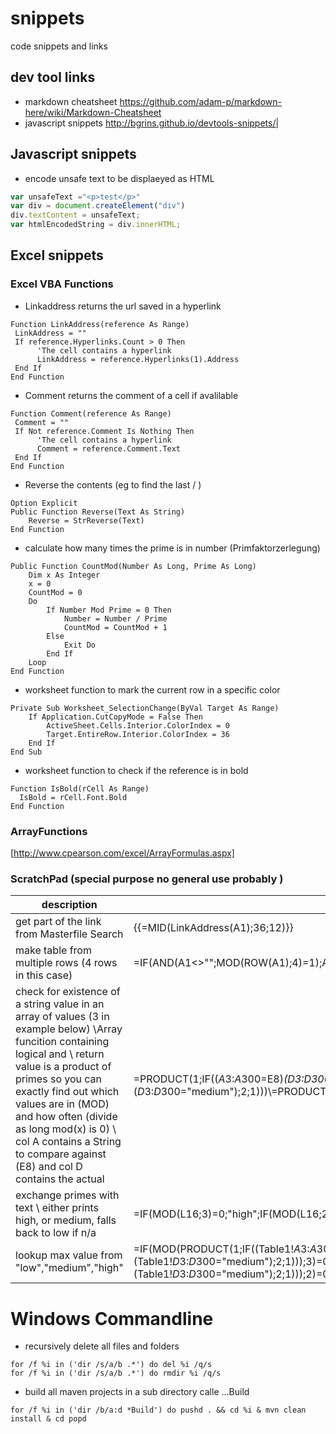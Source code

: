 snippets
========

code snippets and links

dev tool links  
--------------

* markdown cheatsheet https://github.com/adam-p/markdown-here/wiki/Markdown-Cheatsheet  
* javascript snippets  http://bgrins.github.io/devtools-snippets/|

Javascript snippets
-------------------

* encode unsafe text to be displaeyed as HTML
```javascript
var unsafeText ="<p>test</p>"
var div = document.createElement("div")
div.textContent = unsafeText;
var htmlEncodedString = div.innerHTML;
```


Excel snippets
--------------

### Excel VBA Functions

* Linkaddress returns the url saved in a hyperlink
```VB.net
Function LinkAddress(reference As Range)
 LinkAddress = ""
 If reference.Hyperlinks.Count > 0 Then
      'The cell contains a hyperlink
      LinkAddress = reference.Hyperlinks(1).Address
 End If
End Function
```


* Comment returns the comment of a cell if avalilable
```VB.net
Function Comment(reference As Range)
 Comment = ""
 If Not reference.Comment Is Nothing Then
      'The cell contains a hyperlink
      Comment = reference.Comment.Text
 End If
End Function
```

* Reverse the contents (eg to find the last / )
```VB.net
Option Explicit
Public Function Reverse(Text As String)
    Reverse = StrReverse(Text)
End Function
```

* calculate how many times the prime is in number (Primfaktorzerlegung)
```VB.net
Public Function CountMod(Number As Long, Prime As Long)
    Dim x As Integer
    x = 0
    CountMod = 0
    Do
        If Number Mod Prime = 0 Then
            Number = Number / Prime
            CountMod = CountMod + 1
        Else
            Exit Do
        End If
    Loop
End Function
```

* worksheet function to mark the current row in a specific color
```VB.net
Private Sub Worksheet_SelectionChange(ByVal Target As Range)
    If Application.CutCopyMode = False Then
        ActiveSheet.Cells.Interior.ColorIndex = 0
        Target.EntireRow.Interior.ColorIndex = 36
    End If
End Sub
```

* worksheet function to check if the reference is in bold
```VB.net
Function IsBold(rCell As Range)
  IsBold = rCell.Font.Bold
End Function
```

###  ArrayFunctions

[http://www.cpearson.com/excel/ArrayFormulas.aspx]

### ScratchPad (special purpose no general use probably )
| description | code | 
|--|--|
| get part of the link from Masterfile Search | {{=MID(LinkAddress(A1);36;12)}} |
|make table from multiple rows (4 rows in this case) |=IF(AND(A1<>"";MOD(ROW(A1);4)=1);A1;"")|
|check for existence of a string value in an array of values (3 in example below)  \\Array funcition containing logical and \\ return value is a product of primes so you can exactly find out which values are in (MOD) and how often (divide as long mod(x) is 0) \\ col A contains a String to compare against (E8) and col D contains the actual |=PRODUCT(1;IF(($A$3:$A$300=E8)*($D$3:$D$300="high");3;IF(($A$3:$A$300=E8)*($D$3:$D$300="medium");2;1)))\\=PRODUCT(IF((Table1!$A$3:$A$300=E8);IF(Table1!$D$3:$D$300="low";2;1)*IF(Table1!$D$3:$D$300="medium";3;1)*IF(Table1!$D$3:$D$300="medium";5;1);FALSE))|
|exchange primes with text  \\ either prints high, or medium, falls back to low if n/a|=IF(MOD(L16;3)=0;"high";IF(MOD(L16;2)=0;"medium";"low"))|
|lookup max value from "low","medium","high"|=IF(MOD(PRODUCT(1;IF((Table1!$A$3:$A$300=E8)*(Table1!$D$3:$D$300="high");3;IF((Table1!$A$3:$A$300=E8)*(Table1!$D$3:$D$300="medium");2;1)));3)=0;"high";IF(MOD(PRODUCT(5;IF((Table1!$A$3:$A$300=E8)*(Table1!$D$3:$D$300="high");3;IF((Table1!$A$3:$A$300=E8)*(Table1!$D$3:$D$300="medium");2;1)));2)=0;"medium";"low"))|

# Windows Commandline

* recursively delete all files and folders
```
for /f %i in ('dir /s/a/b .*') do del %i /q/s
for /f %i in ('dir /s/a/b .*') do rmdir %i /q/s
```

* build all maven projects in a sub directory calle ...Build
```
for /f %i in ('dir /b/a:d *Build') do pushd . && cd %i & mvn clean install & cd popd
```
